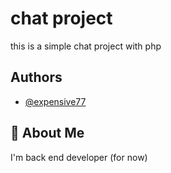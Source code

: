 
# chat project 


this is a simple chat project with php


## Authors

- [@expensive77](https://www.github.com/expensive77)


## 🚀 About Me
I'm back end developer (for now)

